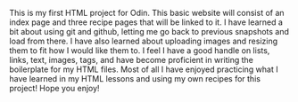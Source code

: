 This is my first HTML project for Odin. This basic website will consist of an index page and
three recipe pages that will be linked to it. I have learned a bit about using git
and github, letting me go back to previous snapshots and load from there. I have also learned
about uploading images and resizing them to fit how I would like them to. I feel I have a good 
handle on lists, links, text, images, tags, and have become proficient in writing the boilerplate 
for my HTML files. Most of all I have enjoyed practicing what I have learned in my HTML lessons
and using my own recipes for this project!
Hope you enjoy!
